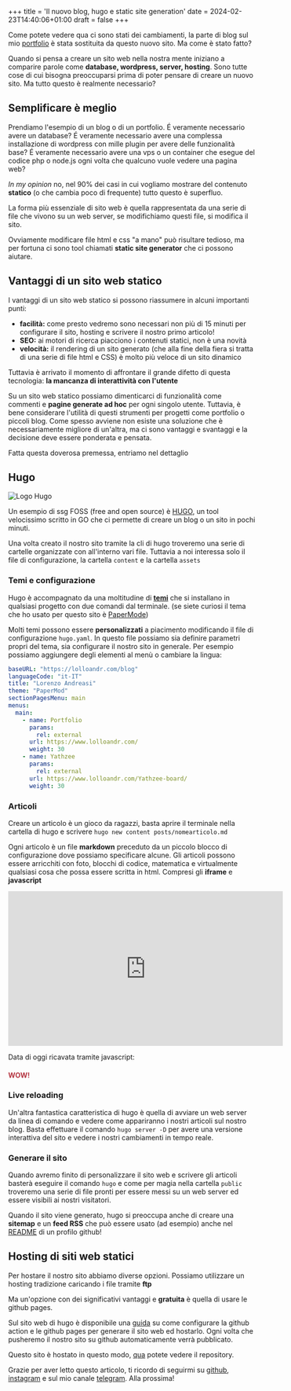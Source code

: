 +++
title = 'Il nuovo blog, hugo e static site generation'
date = 2024-02-23T14:40:06+01:00
draft = false
+++

Come potete vedere qua ci sono stati dei cambiamenti, la parte di blog sul mio [portfolio](https://www.lolloandr.com/) è stata sostituita da questo nuovo sito. Ma come è stato fatto?

Quando si pensa a creare un sito web nella nostra mente iniziano a comparire parole come **database, wordpress, server, hosting**. Sono tutte cose di cui bisogna preoccuparsi prima di poter pensare di creare un nuovo sito. Ma tutto questo è realmente necessario?

## Semplificare è meglio

Prendiamo l'esempio di un blog o di un portfolio. É veramente necessario avere un database? É veramente necessario avere una complessa installazione di wordpress con mille plugin per avere delle funzionalità base? É veramente necessario avere una vps o un container che esegue del codice php o node.js ogni volta che qualcuno vuole vedere una pagina web?

_In my opinion_ no, nel 90% dei casi in cui vogliamo mostrare del contenuto **statico** (o che cambia poco di frequente) tutto questo è superfluo.

La forma più essenziale di sito web è quella rappresentata da una serie di file che vivono su un web server, se modifichiamo questi file, si modifica il sito.

Ovviamente modificare file html e css "a mano" può risultare tedioso, ma per fortuna ci sono tool chiamati **static site generator** che ci possono aiutare.

## Vantaggi di un sito web statico

I vantaggi di un sito web statico si possono riassumere in alcuni importanti punti:

- **facilità:** come presto vedremo sono necessari non più di 15 minuti per configurare il sito, hosting e scrivere il nostro primo articolo!
- **SEO:** ai motori di ricerca piacciono i contenuti statici, non è una novità
- **velocità:** il rendering di un sito generato (che alla fine della fiera si tratta di una serie di file html e CSS) è molto più veloce di un sito dinamico

Tuttavia è arrivato il momento di affrontare il grande difetto di questa tecnologia: **la mancanza di interattività con l'utente**

Su un sito web statico possiamo dimenticarci di funzionalità come commenti e **pagine generate ad hoc** per ogni singolo utente. Tuttavia, è bene considerare l'utilità di questi strumenti per progetti come portfolio o piccoli blog. Come spesso avviene non esiste una soluzione che è necessariamente migliore di un'altra, ma ci sono vantaggi e svantaggi e la decisione deve essere ponderata e pensata.

Fatta questa doverosa premessa, entriamo nel dettaglio

## Hugo

![Logo Hugo](https://gohugo.io/images/hugo-logo-wide.svg)

Un esempio di ssg FOSS (free and open source) è [HUGO](https://gohugo.io/), un tool velocissimo scritto in GO che ci permette di creare un blog o un sito in pochi minuti.

Una volta creato il nostro sito tramite la cli di hugo troveremo una serie di cartelle organizzate con all'interno vari file. Tuttavia a noi interessa solo il file di configurazione, la cartella `content` e la cartella `assets`

### Temi e configurazione

Hugo è accompagnato da una moltitudine di [**temi**](https://themes.gohugo.io/) che si installano in qualsiasi progetto con due comandi dal terminale. (se siete curiosi il tema che ho usato per questo sito è [PaperMode](https://github.com/adityatelange/hugo-PaperMod))

Molti temi possono essere **personalizzati** a piacimento modificando il file di configurazione `hugo.yaml`. In questo file possiamo sia definire parametri propri del tema, sia configurare il nostro sito in generale. Per esempio possiamo aggiungere degli elementi al menù o cambiare la lingua:

```yaml
baseURL: "https://lolloandr.com/blog"
languageCode: "it-IT"
title: "Lorenzo Andreasi"
theme: "PaperMod"
sectionPagesMenu: main
menus:
  main:
    - name: Portfolio
      params:
        rel: external
      url: https://www.lolloandr.com/
      weight: 30
    - name: Yathzee
      params:
        rel: external
      url: https://www.lolloandr.com/Yathzee-board/
      weight: 30
```

### Articoli

Creare un articolo è un gioco da ragazzi, basta aprire il terminale nella cartella di hugo e scrivere `hugo new content posts/nomearticolo.md`

Ogni articolo è un file **markdown** preceduto da un piccolo blocco di configurazione dove possiamo specificare alcune. Gli articoli possono essere arricchiti con foto, blocchi di codice, matematica e virtualmente qualsiasi cosa che possa essere scritta in html. Compresi gli **iframe** e **javascript**

<iframe width="560" height="315" src="https://www.youtube.com/embed/jNQXAC9IVRw?si=sr996lEuBh054Iuw" title="YouTube video player" frameborder="0" allow="accelerometer; clipboard-write; encrypted-media; gyroscope; picture-in-picture; web-share" allowfullscreen></iframe>

Data di oggi ricavata tramite javascript: <span id="demo"></span>

<script>    
document.getElementById("demo").innerHTML = new Date().toLocaleDateString()
</script>

<h4 class=wow>WOW!</h4>
<style>
    .wow{
        animation: changeColor 1s infinite alternate;
    }
    @keyframes changeColor {
    from {
        color: red;
    }
    to {
        color: #00B1D7;
    }
}
</style>

### Live reloading

Un'altra fantastica caratteristica di hugo è quella di avviare un web server da linea di comando e vedere come appariranno i nostri articoli sul nostro blog. Basta effettuare il comando `hugo server -D` per avere una versione interattiva del sito e vedere i nostri cambiamenti in tempo reale.

### Generare il sito

Quando avremo finito di personalizzare il sito web e scrivere gli articoli basterà eseguire il comando `hugo` e come per magia nella cartella `public` troveremo una serie di file pronti per essere messi su un web server ed essere visibili ai nostri visitatori.

Quando il sito viene generato, hugo si preoccupa anche di creare una **sitemap** e un **feed RSS** che può essere usato (ad esempio) anche nel [README](https://github.com/lollo03/lollo03) di un profilo github!

## Hosting di siti web statici

Per hostare il nostro sito abbiamo diverse opzioni. Possiamo utilizzare un hosting tradizione caricando i file tramite **ftp**

Ma un'opzione con dei significativi vantaggi e **gratuita** è quella di usare le github pages.

Sul sito web di hugo è disponibile una [guida](https://gohugo.io/hosting-and-deployment/hosting-on-github/) su come configurare la github action e le github pages per generare il sito web ed hostarlo. Ogni volta che pusheremo il nostro sito su github automaticamente verrà pubblicato.

Questo sito è hostato in questo modo, [qua](https://github.com/lollo03/blog) potete vedere il repository.

Grazie per aver letto questo articolo, ti ricordo di seguirmi su [github](https://github.com/lollo03), [instagram](https://www.instagram.com/lolloandr/) e sul mio canale [telegram](https://t.me/lorenzoandreasi). Alla prossima!
